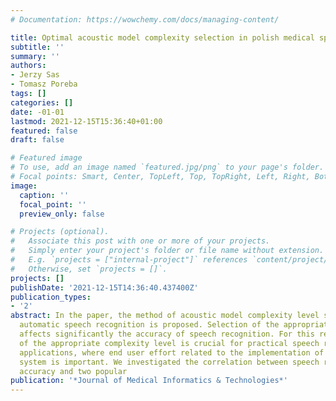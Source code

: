```yaml
---
# Documentation: https://wowchemy.com/docs/managing-content/

title: Optimal acoustic model complexity selection in polish medical speech recognition
subtitle: ''
summary: ''
authors:
- Jerzy Sas
- Tomasz Poreba
tags: []
categories: []
date: -01-01
lastmod: 2021-12-15T15:36:40+01:00
featured: false
draft: false

# Featured image
# To use, add an image named `featured.jpg/png` to your page's folder.
# Focal points: Smart, Center, TopLeft, Top, TopRight, Left, Right, BottomLeft, Bottom, BottomRight.
image:
  caption: ''
  focal_point: ''
  preview_only: false

# Projects (optional).
#   Associate this post with one or more of your projects.
#   Simply enter your project's folder or file name without extension.
#   E.g. `projects = ["internal-project"]` references `content/project/deep-learning/index.md`.
#   Otherwise, set `projects = []`.
projects: []
publishDate: '2021-12-15T14:36:40.437400Z'
publication_types:
- '2'
abstract: In the paper, the method of acoustic model complexity level selection for
  automatic speech recognition is proposed. Selection of the appropriate model complexity
  affects significantly the accuracy of speech recognition. For this reason the selection
  of the appropriate complexity level is crucial for practical speech recognition
  applications, where end user effort related to the implementation of speech recognition
  system is important. We investigated the correlation between speech recognition
  accuracy and two popular
publication: '*Journal of Medical Informatics & Technologies*'
---
```

